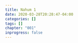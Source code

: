 ```yaml
---
title: Nahum 1
date: 2020-03-28T20:28:47-04:00
categories: []
tags: []
chapter: "001"
inprogress: false
---
```



